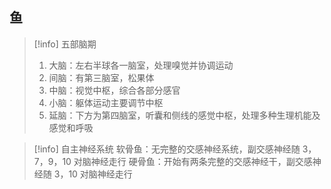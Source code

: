 ## 鱼

>[!info] 五部脑期
>1. 大脑：左右半球各一脑室，处理嗅觉并协调运动
>2. 间脑：有第三脑室，松果体
>3. 中脑：视觉中枢，综合各部分感官
>4. 小脑：躯体运动主要调节中枢
>5. 延脑：下方为第四脑室，听囊和侧线的感觉中枢，处理多种生理机能及感觉和呼吸

>[!info] 自主神经系统
>软骨鱼：无完整的交感神经系统，副交感神经随 3，7，9，10 对脑神经走行
>硬骨鱼：开始有两条完整的交感神经干，副交感神经随 3，10 对脑神经走行
